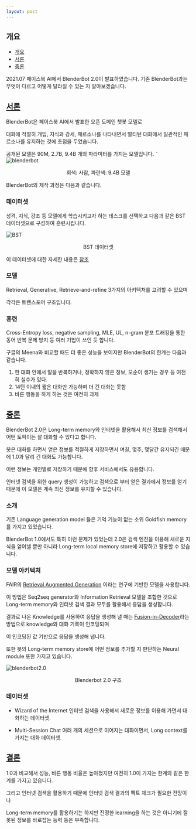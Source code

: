 ```yaml
---
layout: post
---
```


## 개요
- [개요](#개요)
- [서론](#서론)
- [중론](#중론)

2021.07 페이스북 AI에서 BlenderBot 2.0이 발표하였습니다. 기존 BlenderBot과는 무엇이 다르고 어떻게 달라질 수 있는 지 알아보겠습니다.

## [서론](#서론)

BlenderBot은 페이스북 AI에서 발표한 오픈 도메인 챗봇 모델로 

대화에 적절히 개입, 지식과 강세, 페르소나를 나타내면서 멀티턴 대화에서 일관적인 페르소나를 유지하는 것에 초점을 두었습니다.

공개된 모델은 90M, 2.7B, 9.4B 개의 파라미터를 가지는 모델입니다.
˜
![blenderbot](https://img1.daumcdn.net/thumb/R1280x0/?scode=mtistory2&fname=https%3A%2F%2Fblog.kakaocdn.net%2Fdn%2FCgGWh%2FbtqDOH4j03w%2FpaYXPsJ41Zaq9K7sK9kWNk%2Fimg.png)

<center>회색: 사람, 파란색: 9.4B 모델</center>

BlenderBot의 제작 과정은 다음과 같습니다.

### 데이터셋

성격, 지식, 강조 등 모델에게 학습시키고자 하는 테스크를 선택하고 다음과 같은 BST 데이터셋으로 구성하여 훈련시킵니다.

![BST](https://miro.medium.com/max/4800/1*25iAJygniSg4t5BbNgiP8w.png)
<center>BST 데이터셋</center>

이 데이터셋에 대한 자세한 내용은 [참조](https://parl.ai/projects/bst/)

### 모델

Retrieval, Generative, Retrieve-and-refine 3가지의 아키텍처를 고려할 수 있으며 

각각은 트랜스포머 구조입니다.

### 훈련

Cross-Entropy loss, negative sampling, MLE, UL, n-gram 분포 트래킹을 통한 동어 반복 문제 방지 등 여러 기법이 쓰인 듯 합니다.

구글의 Meena와 비교할 때도 더 좋은 성능을 보이지만 BlenderBot의 한계는 다음과 같습니다.

1. 한 대화 안에서 말을 반복하거나, 정확하지 않은 정보, 모순이 생기는 경우 등 여전히 실수가 있다.
2. 14턴 이내의 짧은 대화만 가능하며 더 긴 대화는 못함
3. 바른 행동을 하게 하는 것은 여전히 과제

## [중론](#중론)

BlenderBot 2.0은 Long-term memory와 인터넷을 활용해서 최신 정보를 검색해서 어떤 토픽이든 잘 대화할 수 있다고 합니다.

봇은 대화를 하면서 얻은 정보를 적절하게 저장하면서 며칠, 몇주, 몇달간 유지되긴 때문에 1.0과 달리 긴 대화도 가능합니다.

이런 정보는 개인별로 저장하기 때문에 향후 서비스에서도 유용합니다.

인터넷 검색을 위한 query 생성이 가능하고 검색으로 부터 얻은 결과에서 정보를 얻기 때문에 이 모델은 계속 최신 정보를 유지할 수 있습니다.

### 소개

기존 Language generation model 들은 기억 기능이 없는 소위 Goldfish memory를 가지고 있었습니다.

BlenderBot 1.0에서도 특히 이런 문제가 있었는데 2.0은 검색 엔진을 이용해 새로운 지식을 얻어낼 뿐만 아니라 Long-term local memory store에 저장하고 활용할 수 있습니다.

### 모델 아키텍처

FAIR의 [Retrieval Augmented Generation](https://hyunlee103.tistory.com/119) 이라는 연구에 기반한 모델을 사용합니다.

이 방법은 Seq2seq generator와 Information Retrieval 모델을 조합한 것으로 Long-term memory와 인터넷 검색 결과 모두를 활용해서 응답을 생성합니다.

결과로 나온 Knowledge를 사용하여 응답을 생성해 낼 때는 [Fusion-in-Decoder](https://arxiv.org/abs/2007.01282)라는 방법으로 knowledge와 대화 기록이 인코딩되며

이 인코딩된 값 기반으로 응답을 생성해 냅니다.

또한 봇의 Long-term memory store에 어떤 정보를 추가할 지 판단하는 Neural module 또한 가지고 있습니다.

![blenderbot2.0](https://miro.medium.com/max/1400/1*9IWLfvCO8jdaUzn4iFdTCA.png)
<center>Blenderbot 2.0 구조</center>

### 데이터셋

* Wizard of the Internet
인터넷 검색을 사용해서 새로운 정보를 이용해 가면서 대화하는 데이터셋.

* Multi-Session Chat
여러 개의 세션으로 이어지는 대화이면서, Long context를 가지는 대화 데이터셋.

## [결론](#결론)

1.0과 비교해서 성능, 바른 행동 비율은 높아졌지만 여전히 1.0이 가지는 한계와 같은 한계를 가지고 있습니다.

그리고 인터넷 검색을 활용하기 때문에 인터넷 검색 결과의 팩트 체크가 필요한 전망이나

Long-term memory를 활용하기는 하지만 진정한 learning을 하는 것은 아니기에 잘못된 정보를 바로잡는 능력 등은 부족합니다.